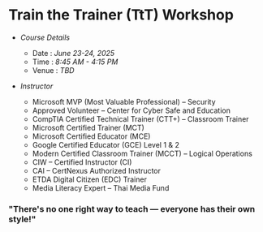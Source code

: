 # Train the Trainer (TtT) Workshop

+ *Course Details*
	+ Date : *June 23-24, 2025*
	+ Time : *8:45 AM - 4:15 PM*
	+ Venue : *TBD*

+ *Instructor*
	+ Microsoft MVP (Most Valuable Professional) – Security
	+ Approved Volunteer – Center for Cyber Safe and Education
	+ CompTIA Certified Technical Trainer (CTT+) – Classroom Trainer
	+ Microsoft Certified Trainer (MCT)
	+ Microsoft Certified Educator (MCE)
	+ Google Certified Educator (GCE) Level 1 & 2
	+ Modern Certified Classroom Trainer (MCCT) – Logical Operations
	+ CIW – Certified Instructor (CI)
	+ CAI – CertNexus Authorized Instructor
	+ ETDA Digital Citizen (EDC) Trainer
	+ Media Literacy Expert – Thai Media Fund
	
### "There's no one right way to teach — everyone has their own style!"